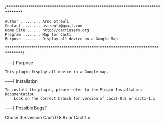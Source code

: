 /*******************************************************************************

    Author ......... Arno Streuli
    Contact ........ astreuli@gmail.com
    Home Site ...... http://cactiusers.org
    Program ........ Map for Cacti
    Purpose ........ Display all device on a Google Map

*******************************************************************************/

----[ Purpose

	This plugin Display all device in a Google map.

----[ Installation

	To install the plugin, please refer to the Plugin Installation Documentation
        Look on the correct branch for version of cacit-0.8 or cacti-1.x
----[ Possible Bugs?
   

Chose the version Cacti 0.8.8x or Cacti1.x
